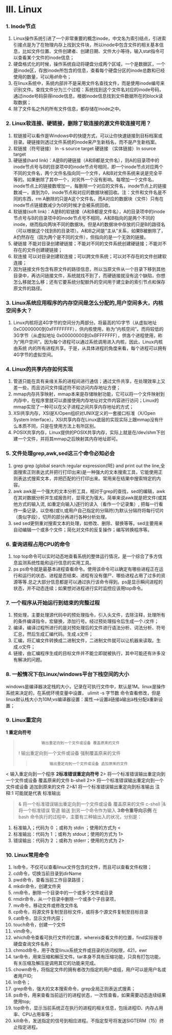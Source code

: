 # III. **Linux**
### 1. Inode节点
1) Linux操作系统引进了一个非常重要的概念inode，中文名为索引结点，引进索引接点是为了在物理内存上找到文件块，所以inode中包含文件的相关基本信息，比如文件位置、文件创建者、创建日期、文件大小等待，输入stat指令可以查看某个文件的inode信息；
2) 硬盘格式化的时候，操作系统自动将硬盘分成两个区域，一个是数据区，一个是inode区，存放inode所包含的信息，查看每个硬盘分区的inode总数和已经使用的数量，可以用df命令；
3) 在linux系统中，系统内部并不是采用文件名查找文件，而是使用inode编号来识别文件。查找文件分为三个过程：系统找到这个文件名对应的inode号码，通过inode号码获得inode信息，根据inode信息找到文件数据所在的block读取数据；
4) 除了文件名之外的所有文件信息，都存储在inode之中。
### 2. Linux软连接、硬链接，删除了软连接的源文件软连接可用？
1) 软链接可以看作是Windows中的快捷方式，可以让你快速链接到目标档案或目录。硬链接则透过文件系统的inode来产生新档名，而不是产生新档案。
2) 软链接（符号链接） ln -s   source  target 
硬链接 （实体链接）ln       source  target
3) 硬链接(hard link)：A是B的硬链接（A和B都是文件名），则A的目录项中的inode节点号与B的目录项中的inode节点号相同，即一个inode节点对应两个不同的文件名，两个文件名指向同一个文件，A和B对文件系统来说是完全平等的。如果删除了其中一个，对另外一个没有影响。每增加一个文件名，inode节点上的链接数增加一，每删除一个对应的文件名，inode节点上的链接数减一，直到为0，inode节点和对应的数据块被回收。注：文件和文件名是不同的东西，rm A删除的只是A这个文件名，而A对应的数据块（文件）只有在inode节点链接数减少为0的时候才会被系统回收。
4) 软链接(soft link)：A是B的软链接（A和B都是文件名），A的目录项中的inode节点号与B的目录项中的inode节点号不相同，A和B指向的是两个不同的inode，继而指向两块不同的数据块。但是A的数据块中存放的只是B的路径名（可以根据这个找到B的目录项）。A和B之间是“主从”关系，如果B被删除了，A仍然存在（因为两个是不同的文件），但指向的是一个无效的链接。
5) 硬链接
不能对目录创建硬链接；不能对不同的文件系统创建硬链接；不能对不存在的文件创建硬链接；
6) 软连接
可以对目录创建软连接；可以跨文件系统；可以对不存在的文件创建软连接；
7) 因为链接文件包含有原文件的路径信息，所以当原文件从一个目录下移到其他目录中，再访问链接文件，系统就找不到了，而硬链接就没有这个缺陷，你想怎么移就怎么移；还有它要系统分配额外的空间用于建立新的索引节点和保存原文件的路径。
### 3. Linux系统应用程序的内存空间是怎么分配的,用户空间多大，内核空间多大？
1) Linux内核将这4G字节的空间分为两部分。将最高的1G字节（从虚拟地址0xC0000000到0xFFFFFFFF），供内核使用，称为“内核空间”。而将较低的3G字节（从虚拟地址 0x00000000到0xBFFFFFFF），供各个进程使用，称为“用户空间“。因为每个进程可以通过系统调用进入内核，因此，Linux内核由系统 内的所有进程共享。于是，从具体进程的角度来看，每个进程可以拥有4G字节的虚拟空间。
### 4. Linux的共享内存如何实现
1) 管道只能在具有亲缘关系的进程间进行通信；通过文件共享，在处理效率上又差一些，而且访问文件描述符不如访问内存地址方便；
2) mmap内存共享映射，mmap本来是存储映射功能，它可以将一个文件映射到内存中，在程序里就可以直接使用内存地址对文件内容进行访问；Linux的mmap实现了一种可以在父子进程之间共享内存地址的方式；
3) XSI共享内存，XSI是X/Open组织对UNIX定义的一套接口标准（X/Open System Interface）。XSI共享内存在Linux底层的实现实际上跟mmap没有什么本质不同，只是在使用方法上有所区别。
4) POSIX共享内存，Linux提供的POSIX共享内存，实际上就是在/dev/shm下创建一个文件，并将其mmap之后映射其内存地址即可。
​

### 5. 文件处理grep,awk,sed这三个命令必知必会
1) grep
grep (global search regular expression(RE) and print out the line,全面搜索正则表达式并把行打印出来)是一种强大的文本搜索工具，它能使用正则表达式搜索文本，并把匹配的行打印出来。常用来在结果中搜索特定的内容。
2) awk
awk是一个强大的文本分析工具，相对于grep的查找，sed的编辑，awk在其对数据分析并生成报告时，显得尤为强大。简单来说awk就是把文件(或其他方式的输入流, 如重定向输入)逐行的读入（看作一个记录集）, 把每一行看作一条记录，以空格(或\t,或用户自己指定的分隔符)为默认分隔符将每行切片（类似字段），切开的部分再进行各种分析处理。
3) sed
sed更侧重对搜索文本的处理，如修改、删除、替换等等。sed主要用来自动编辑一个或多个文件；简化对文件的反复操作；编写转换程序等。
### 6. 查询进程占用CPU的命令
1) top
top命令可以实时动态地查看系统的整体运行情况，是一个综合了多方信息监测系统性能和运行信息的实用工具。
2) ps
ps命令就是最基本进程查看命令。使用该命令可以确定有哪些进程正在运行和运行的状态、进程是否结束、进程有没有僵尸、哪些进程占用了过多的资源等等.总之大部分信息都是可以通过执行该命令得到。ps是显示瞬间进程的状态，并不动态连续；如果想对进程进行实时监控应该用top命令。
### 7. 一个程序从开始运行到结束的完整过程
1) 预处理，主要处理源代码中的预处理指令，引入头文件，去除注释，处理所有的条件编译指令，宏替换，添加行号。经过预处理指令后生成一个.i文件；
2) 编译，编译过程所进行的是对预处理后的文件进行语法分析、词法分析、符号汇总，然后生成汇编代码。生成.s文件；
3) 汇编，将汇编文件转换成二进制文件，二进制文件就可以让机器来读取。生成.o文件；
4) 链接，由汇编程序生成的目标文件并不能立即就被执行，其中可能还有许多没有解决的问题。
### 8. 一般情况下在Linux/windows平台下栈空间的大小
windows是编译器决定栈的大小，记录在可执行文件中，默认是1M。linux是操作系统来决定的，在系统环境变量中设置， ulimit -s 字节数 命令查看修改，但是linux默认栈大小为10M;vs编译器设置：属性—>设置à链接à输出à栈分配à重新设置；
### 9. Linux重定向
**1 重定向符号**
>               输出重定向到一个文件或设备 覆盖原来的文件
>!              输出重定向到一个文件或设备 强制覆盖原来的文件
>>             输出重定向到一个文件或设备 追加原来的文件
<               输入重定向到一个程序
**2标准错误重定向符号**
2>             将一个标准错误输出重定向到一个文件或设备 覆盖原来的文件  b-shell
2>>           将一个标准错误输出重定向到一个文件或设备 追加到原来的文件
2>&1         将一个标准错误输出重定向到标准输出 注释:1 可能就是代表 标准输出
>&             将一个标准错误输出重定向到一个文件或设备 覆盖原来的文件  c-shell
|&              将一个标准错误 管道 输送 到另一个命令作为输入
**3命令重导向示例**
在bash 命令执行的过程中，主要有三种输出入的状况，分别是：
1. 标准输入；代码为 0 ；或称为 stdin ；使用的方式为 <
2. 标准输出：代码为 1 ；或称为 stdout；使用的方式为 1>
3. 错误输出：代码为 2 ；或称为 stderr；使用的方式为 2>
### 10. Linux常用命令
1) ls命令，不仅可以查看linux文件包含的文件，而且可以查看文件权限；
2) cd命令，切换当前目录到dirName
3) pwd命令，查看当前工作目录路径；
4) mkdir命令，创建文件夹
5) rm命令，删除一个目录中的一个或多个文件或目录
6) rmdir命令，从一个目录中删除一个或多个子目录项，
7) mv命令，移动文件或修改文件名
8) cp命令，将源文件复制至目标文件，或将多个源文件复制至目标目录
9) cat命令，显示文件内容；
10) touch命令，创建一个文件
11) vim命令，
12) which命令查看可执行文件的位置，whereis查看文件的位置，find实际搜寻硬盘查询文件名称；
13) chmod命令，用于改变linux系统文件或目录的访问权限，421，ewr
14) tar命令，用来压缩和解压文件。tar本身不具有压缩功能，只具有打包功能，有关压缩及解压是调用其它的功能来完成。
15) chown命令，将指定文件的拥有者改为指定的用户或组，用户可以是用户名或者用户ID;
16) ln命令；
17) grep命令，强大的文本搜索命令，grep全局正则表达式搜素；
18) ps命令，用来查看当前运行的进程状态，一次性查看，如果需要动态连续结果使用top;
19) top命令，显示当前系统正在执行的进程的相关信息，包括进程ID、内存占用率、CPU占用率等；
20) kill命令，发送指定的信号到相应进程。不指定型号将发送SIGTERM（15）终止指定进程。
